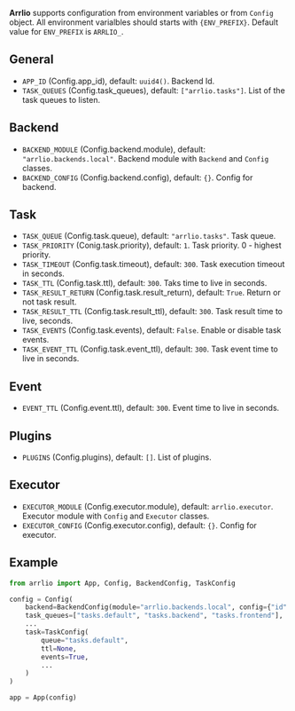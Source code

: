 **Arrlio** supports configuration from environment variables or from `Config` object.
All environment varialbles should starts with `{ENV_PREFIX}`.
Default value for `ENV_PREFIX` is `ARRLIO_`.


## General

- `APP_ID` (Config.app_id), default: `uuid4()`. Backend Id.
- `TASK_QUEUES` (Config.task_queues), default: `["arrlio.tasks"]`. List of the task queues to listen.

## Backend

- `BACKEND_MODULE` (Config.backend.module), default: `"arrlio.backends.local"`. Backend module with `Backend` and `Config` classes.
- `BACKEND_CONFIG` (Config.backend.config), default: `{}`. Config for backend.

## Task

- `TASK_QUEUE` (Config.task.queue), default: `"arrlio.tasks"`. Task queue.
- `TASK_PRIORITY` (Conig.task.priority), default: `1`. Task priority. 0 - highest priority.
- `TASK_TIMEOUT` (Config.task.timeout), default: `300`. Task execution timeout in seconds.
- `TASK_TTL` (Config.task.ttl), default: `300`. Taks time to live in seconds.
- `TASK_RESULT_RETURN` (Config.task.result_return), default: `True`. Return or not task result.
- `TASK_RESULT_TTL` (Config.task.result_ttl), default: `300`. Task result time to live, seconds.
- `TASK_EVENTS` (Config.task.events), default: `False`. Enable or disable task events.
- `TASK_EVENT_TTL` (Config.task.event_ttl), default: `300`. Task event time to live in seconds.


## Event

- `EVENT_TTL` (Config.event.ttl), default: `300`. Event time to live in seconds.


## Plugins

- `PLUGINS` (Config.plugins), default: `[]`. List of plugins.


## Executor

- `EXECUTOR_MODULE` (Config.executor.module), default: `arrlio.executor`. Executor module with `Config` and `Executor` classes.
- `EXECUTOR_CONFIG` (Config.executor.config), default: `{}`. Config for executor.


## Example

```python
from arrlio import App, Config, BackendConfig, TaskConfig

config = Config(
    backend=BackendConfig(module="arrlio.backends.local", config={"id": "Test"}),
    task_queues=["tasks.default", "tasks.backend", "tasks.frontend"],
    ...
    task=TaskConfig(
        queue="tasks.default",
        ttl=None,
        events=True,
        ...
    )
)

app = App(config)
```
